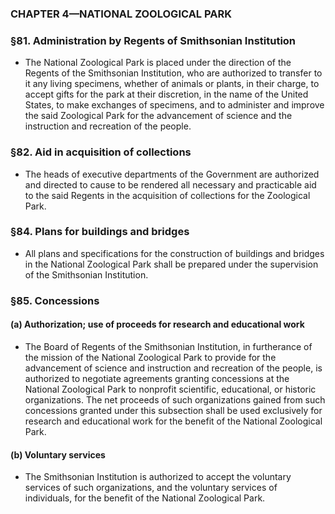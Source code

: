 ### **CHAPTER 4—NATIONAL ZOOLOGICAL PARK**

### §81. Administration by Regents of Smithsonian Institution
* The National Zoological Park is placed under the direction of the Regents of the Smithsonian Institution, who are authorized to transfer to it any living specimens, whether of animals or plants, in their charge, to accept gifts for the park at their discretion, in the name of the United States, to make exchanges of specimens, and to administer and improve the said Zoological Park for the advancement of science and the instruction and recreation of the people.

### §82. Aid in acquisition of collections
* The heads of executive departments of the Government are authorized and directed to cause to be rendered all necessary and practicable aid to the said Regents in the acquisition of collections for the Zoological Park.

### §84. Plans for buildings and bridges
* All plans and specifications for the construction of buildings and bridges in the National Zoological Park shall be prepared under the supervision of the Smithsonian Institution.

### §85. Concessions
#### (a) Authorization; use of proceeds for research and educational work
* The Board of Regents of the Smithsonian Institution, in furtherance of the mission of the National Zoological Park to provide for the advancement of science and instruction and recreation of the people, is authorized to negotiate agreements granting concessions at the National Zoological Park to nonprofit scientific, educational, or historic organizations. The net proceeds of such organizations gained from such concessions granted under this subsection shall be used exclusively for research and educational work for the benefit of the National Zoological Park.

#### (b) Voluntary services
* The Smithsonian Institution is authorized to accept the voluntary services of such organizations, and the voluntary services of individuals, for the benefit of the National Zoological Park.